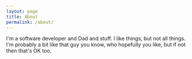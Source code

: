 ```yaml
---
layout: page
title: About
permalink: /about/
---
```


I'm a software developer and Dad and stuff. I like things, but not all things. I'm probably a bit like that guy you know, who hopefully you like, but if not then that's OK too. 